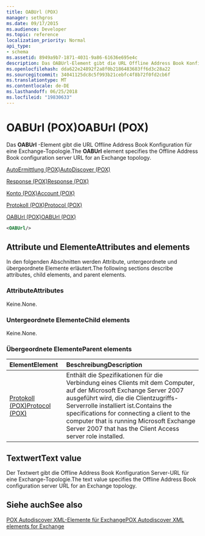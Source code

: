 ```yaml
---
title: OABUrl (POX)
manager: sethgros
ms.date: 09/17/2015
ms.audience: Developer
ms.topic: reference
localization_priority: Normal
api_type:
- schema
ms.assetid: 8949a9b7-1871-4031-9a86-61636e695e4c
description: Das OABUrl-Element gibt die URL Offline Address Book Konfiguration für eine Exchange-Topologie.
ms.openlocfilehash: dda622e24892f2a8f0b2186483683ff6d3c28a22
ms.sourcegitcommit: 34041125dc8c5f993b21cebfc4f8b72f0fd2cb6f
ms.translationtype: MT
ms.contentlocale: de-DE
ms.lasthandoff: 06/25/2018
ms.locfileid: "19830633"
---
```

# <a name="oaburl-pox"></a><span data-ttu-id="b852a-103">OABUrl (POX)</span><span class="sxs-lookup"><span data-stu-id="b852a-103">OABUrl (POX)</span></span>

<span data-ttu-id="b852a-104">Das **OABUrl** -Element gibt die URL Offline Address Book Konfiguration für eine Exchange-Topologie.</span><span class="sxs-lookup"><span data-stu-id="b852a-104">The **OABUrl** element specifies the Offline Address Book configuration server URL for an Exchange topology.</span></span> 
  
[<span data-ttu-id="b852a-105">AutoErmittlung (POX)</span><span class="sxs-lookup"><span data-stu-id="b852a-105">AutoDiscover (POX)</span></span>](autodiscover-pox.md)
  
[<span data-ttu-id="b852a-106">Response (POX)</span><span class="sxs-lookup"><span data-stu-id="b852a-106">Response (POX)</span></span>](response-pox.md)
  
[<span data-ttu-id="b852a-107">Konto (POX)</span><span class="sxs-lookup"><span data-stu-id="b852a-107">Account (POX)</span></span>](account-pox.md)
  
[<span data-ttu-id="b852a-108">Protokoll (POX)</span><span class="sxs-lookup"><span data-stu-id="b852a-108">Protocol (POX)</span></span>](protocol-pox.md)
  
[<span data-ttu-id="b852a-109">OABUrl (POX)</span><span class="sxs-lookup"><span data-stu-id="b852a-109">OABUrl (POX)</span></span>](oaburl-pox.md)
  
```xml
<OABUrl/>
```

## <a name="attributes-and-elements"></a><span data-ttu-id="b852a-110">Attribute und Elemente</span><span class="sxs-lookup"><span data-stu-id="b852a-110">Attributes and elements</span></span>

<span data-ttu-id="b852a-111">In den folgenden Abschnitten werden Attribute, untergeordnete und übergeordnete Elemente erläutert.</span><span class="sxs-lookup"><span data-stu-id="b852a-111">The following sections describe attributes, child elements, and parent elements.</span></span>
  
### <a name="attributes"></a><span data-ttu-id="b852a-112">Attribute</span><span class="sxs-lookup"><span data-stu-id="b852a-112">Attributes</span></span>

<span data-ttu-id="b852a-113">Keine.</span><span class="sxs-lookup"><span data-stu-id="b852a-113">None.</span></span>
  
### <a name="child-elements"></a><span data-ttu-id="b852a-114">Untergeordnete Elemente</span><span class="sxs-lookup"><span data-stu-id="b852a-114">Child elements</span></span>

<span data-ttu-id="b852a-115">Keine.</span><span class="sxs-lookup"><span data-stu-id="b852a-115">None.</span></span>
  
### <a name="parent-elements"></a><span data-ttu-id="b852a-116">Übergeordnete Elemente</span><span class="sxs-lookup"><span data-stu-id="b852a-116">Parent elements</span></span>

|<span data-ttu-id="b852a-117">**Element**</span><span class="sxs-lookup"><span data-stu-id="b852a-117">**Element**</span></span>|<span data-ttu-id="b852a-118">**Beschreibung**</span><span class="sxs-lookup"><span data-stu-id="b852a-118">**Description**</span></span>|
|:-----|:-----|
|[<span data-ttu-id="b852a-119">Protokoll (POX)</span><span class="sxs-lookup"><span data-stu-id="b852a-119">Protocol (POX)</span></span>](protocol-pox.md) <br/> |<span data-ttu-id="b852a-120">Enthält die Spezifikationen für die Verbindung eines Clients mit dem Computer, auf der Microsoft Exchange Server 2007 ausgeführt wird, die die Clientzugriffs-Serverrolle installiert ist.</span><span class="sxs-lookup"><span data-stu-id="b852a-120">Contains the specifications for connecting a client to the computer that is running Microsoft Exchange Server 2007 that has the Client Access server role installed.</span></span>  <br/> |
   
## <a name="text-value"></a><span data-ttu-id="b852a-121">Textwert</span><span class="sxs-lookup"><span data-stu-id="b852a-121">Text value</span></span>

<span data-ttu-id="b852a-122">Der Textwert gibt die Offline Address Book Konfiguration Server-URL für eine Exchange-Topologie.</span><span class="sxs-lookup"><span data-stu-id="b852a-122">The text value specifies the Offline Address Book configuration server URL for an Exchange topology.</span></span>
  
## <a name="see-also"></a><span data-ttu-id="b852a-123">Siehe auch</span><span class="sxs-lookup"><span data-stu-id="b852a-123">See also</span></span>



[<span data-ttu-id="b852a-124">POX Autodiscover XML-Elemente für Exchange</span><span class="sxs-lookup"><span data-stu-id="b852a-124">POX Autodiscover XML elements for Exchange</span></span>](pox-autodiscover-xml-elements-for-exchange.md)

